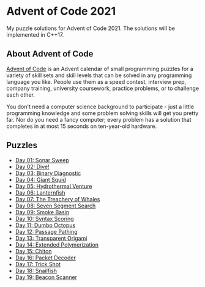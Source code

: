 # Advent of Code 2021

My puzzle solutions for Advent of Code 2021. The solutions will be implemented in C++17.

## About Advent of Code

[Advent of Code](https://adventofcode.com) is an Advent calendar of small programming puzzles for a variety of skill sets and skill levels that can be solved in any programming language you like. People use them as a speed contest, interview prep, company training, university coursework, practice problems, or to challenge each other.

You don't need a computer science background to participate - just a little programming knowledge and some problem solving skills will get you pretty far. Nor do you need a fancy computer; every problem has a solution that completes in at most 15 seconds on ten-year-old hardware.

## Puzzles

* [Day 01: Sonar Sweep](Day01/)
* [Day 02: Dive!](Day02/)
* [Day 03: Binary Diagnostic](Day03/)
* [Day 04: Giant Squid](Day04/)
* [Day 05: Hydrothermal Venture](Day05/)
* [Day 06: Lanternfish](Day06/)
* [Day 07: The Treachery of Whales](Day07/)
* [Day 08: Seven Segment Search](Day08/)
* [Day 09: Smoke Basin](Day09/)
* [Day 10: Syntax Scoring](Day10/)
* [Day 11: Dumbo Octopus](Day11/)
* [Day 12: Passage Pathing](Day12/)
* [Day 13: Transparent Origami](Day13/)
* [Day 14: Extended Polymerization](Day14/)
* [Day 15: Chiton](Day15/)
* [Day 16: Packet Decoder](Day16/)
* [Day 17: Trick Shot](Day17/)
* [Day 18: Snailfish](Day18/)
* [Day 19: Beacon Scanner](Day19/)
